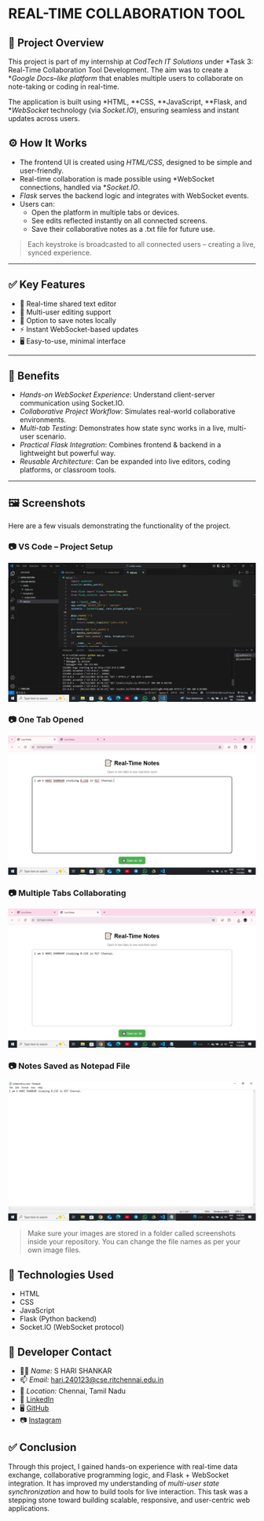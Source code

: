 # REAL-TIME COLLABORATION TOOL

## 📌 Project Overview

This project is part of my internship at *CodTech IT Solutions* under *Task 3: Real-Time Collaboration Tool Development. The aim was to create a **Google Docs–like platform* that enables multiple users to collaborate on note-taking or coding in real-time.

The application is built using *HTML, **CSS, **JavaScript, **Flask, and **WebSocket* technology (via *Socket.IO*), ensuring seamless and instant updates across users.



## ⚙ How It Works

- The frontend UI is created using *HTML/CSS*, designed to be simple and user-friendly.
- Real-time collaboration is made possible using *WebSocket connections, handled via **Socket.IO*.
- *Flask* serves the backend logic and integrates with WebSocket events.
- Users can:
  - Open the platform in multiple tabs or devices.
  - See edits reflected instantly on all connected screens.
  - Save their collaborative notes as a .txt file for future use.

> Each keystroke is broadcasted to all connected users – creating a live, synced experience.

---

## ✅ Key Features

- 📄 Real-time shared text editor
- 🔁 Multi-user editing support
- 💾 Option to save notes locally
- ⚡ Instant WebSocket-based updates
- 🖥 Easy-to-use, minimal interface

---

## 🌟 Benefits

- *Hands-on WebSocket Experience*: Understand client-server communication using Socket.IO.
- *Collaborative Project Workflow*: Simulates real-world collaborative environments.
- *Multi-tab Testing*: Demonstrates how state sync works in a live, multi-user scenario.
- *Practical Flask Integration*: Combines frontend & backend in a lightweight but powerful way.
- *Reusable Architecture*: Can be expanded into live editors, coding platforms, or classroom tools.

---

## 🖼 Screenshots

Here are a few visuals demonstrating the functionality of the project.

### 📷 VS Code – Project Setup
![VS Code Screenshot](vscode.jpg)

### 📷 One Tab Opened
![One Tab Screenshot](onetab.jpg)

### 📷 Multiple Tabs Collaborating
![Multi Tab Screenshot](multitab.jpg)

### 📷 Notes Saved as Notepad File
![Saved Notepad Screenshot](notepad.jpg)

> Make sure your images are stored in a folder called screenshots inside your repository. You can change the file names as per your own image files.


## 📌 Technologies Used

- HTML  
- CSS  
- JavaScript  
- Flask (Python backend)  
- Socket.IO (WebSocket protocol)  


## 🔗 Developer Contact

- 👨‍💻 *Name:* S HARI SHANKAR  
- 📫 *Email:* hari.240123@cse.ritchennai.edu.in  
- 📍 *Location:* Chennai, Tamil Nadu  
- 🔗 [LinkedIn](https://www.linkedin.com/in/s-hari-shankar-27279732b)  
- 🖥 [GitHub](https://github.com/harimadav)  
- 📷 [Instagram](https://www.instagram.com/shankar_s.hari)

  

## ✅ Conclusion

Through this project, I gained hands-on experience with real-time data exchange, collaborative programming logic, and Flask + WebSocket integration. It has improved my understanding of *multi-user state synchronization* and how to build tools for live interaction. This task was a stepping stone toward building scalable, responsive, and user-centric web applications.



